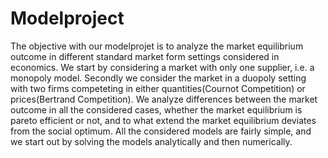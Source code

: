 # Modelproject

The objective with our modelprojet is to analyze the market equilibrium outcome in  different standard market form settings considered in economics. We start by considering a market with only one supplier, i.e. a monopoly model. Secondly we consider the market in a duopoly setting with two firms competeting in either quantities(Cournot Competition) or prices(Bertrand Competition). We analyze differences between the market outcome in all the considered cases, whether the market equilibrium is pareto efficient or not, and to what extend the market equilibrium deviates from the social optimum. All the considered models are fairly simple, and we start out by solving the models analytically and then numerically.
